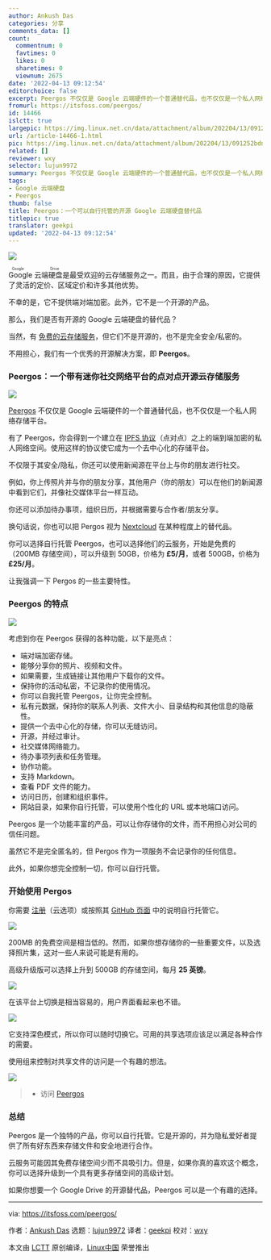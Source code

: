 ```yaml
---
author: Ankush Das
categories: 分享
comments_data: []
count:
  commentnum: 0
  favtimes: 0
  likes: 0
  sharetimes: 0
  viewnum: 2675
date: '2022-04-13 09:12:54'
editorchoice: false
excerpt: Peergos 不仅仅是 Google 云端硬件的一个普通替代品，也不仅仅是一个私人网络存储平台。
fromurl: https://itsfoss.com/peergos/
id: 14466
islctt: true
largepic: https://img.linux.net.cn/data/attachment/album/202204/13/091252bdnqkkh7rk0mkv7m.jpg
url: /article-14466-1.html
pic: https://img.linux.net.cn/data/attachment/album/202204/13/091252bdnqkkh7rk0mkv7m.jpg.thumb.jpg
related: []
reviewer: wxy
selector: lujun9972
summary: Peergos 不仅仅是 Google 云端硬件的一个普通替代品，也不仅仅是一个私人网络存储平台。
tags:
- Google 云端硬盘
- Peergos
thumb: false
title: Peergos：一个可以自行托管的开源 Google 云端硬盘替代品
titlepic: true
translator: geekpi
updated: '2022-04-13 09:12:54'
---
```


![](/data/attachment/album/202204/13/091252bdnqkkh7rk0mkv7m.jpg)


<ruby> Google 云端硬盘 <rt>  Google Drive </rt></ruby> 是最受欢迎的云存储服务之一。而且，由于合理的原因，它提供了灵活的定价、区域定价和许多其他优势。


不幸的是，它不提供端对端加密。此外，它不是一个开源的产品。


那么，我们是否有开源的 Google 云端硬盘的替代品？


当然，有 [免费的云存储服务](https://itsfoss.com/cloud-services-linux/)，但它们不是开源的，也不是完全安全/私密的。


不用担心，我们有一个优秀的开源解决方案，即 **Peergos**。


### Peergos：一个带有迷你社交网络平台的点对点开源云存储服务


![](/data/attachment/album/202204/13/091254uxlittjj71yriqlk.png)


[Peergos](https://peergos.org/) 不仅仅是 Google 云端硬件的一个普通替代品，也不仅仅是一个私人网络存储平台。


有了 Peergos，你会得到一个建立在 [IPFS 协议](https://ipfs.io/)（点对点）之上的端到端加密的私人网络空间。使用这样的协议使它成为一个去中心化的存储平台。


不仅限于其安全/隐私，你还可以使用新闻源在平台上与你的朋友进行社交。


例如，你上传照片并与你的朋友分享，其他用户（你的朋友）可以在他们的新闻源中看到它们，并像社交媒体平台一样互动。


你还可以添加待办事项，组织日历，并根据需要与合作者/朋友分享。


换句话说，你也可以把 Pergos 视为 [Nextcloud](https://itsfoss.com/nextcloud/) 在某种程度上的替代品。


你可以选择自行托管 Peergos，也可以选择他们的云服务，开始是免费的（200MB 存储空间），可以升级到 50GB，价格为 **£5/月**，或者 500GB，价格为 **£25/月**。


让我强调一下 Pergos 的一些主要特性。


### Peergos 的特点


![](/data/attachment/album/202204/13/091256ar6v2ubrrwa2wwua.png)


考虑到你在 Peergos 获得的各种功能，以下是亮点：


* 端对端加密存储。
* 能够分享你的照片、视频和文件。
* 如果需要，生成链接让其他用户下载你的文件。
* 保持你的活动私密，不记录你的使用情况。
* 你可以自我托管 Peergos，让你完全控制。
* 私有元数据，保持你的联系人列表、文件大小、目录结构和其他信息的隐蔽性。
* 提供一个去中心化的存储，你可以无缝访问。
* 开源，并经过审计。
* 社交媒体网络能力。
* 待办事项列表和任务管理。
* 协作功能。
* 支持 Markdown。
* 查看 PDF 文件的能力。
* 访问日历，创建和组织事件。
* 网站目录，如果你自行托管，可以使用个性化的 URL 或本地端口访问。


Peergos 是一个功能丰富的产品，可以让你存储你的文件，而不用担心对公司的信任问题。


虽然它不是完全匿名的，但 Pergos 作为一项服务不会记录你的任何信息。


此外，如果你想完全控制一切，你可以自行托管。


### 开始使用 Pergos


你需要 [注册](https://peergos.net/?signup=true)（云选项）或按照其 [GitHub 页面](https://github.com/peergos/peergos) 中的说明自行托管它。


![](/data/attachment/album/202204/13/091257v1hlhkskp45slle4.png)


200MB 的免费空间是相当低的。然而，如果你想存储你的一些重要文件，以及选择照片集，这对一些人来说可能是有用的。


高级升级版可以选择上升到 500GB 的存储空间，每月 **25 英镑**。


![](/data/attachment/album/202204/13/091257nmd2mmuj96pbp26w.png)


在该平台上切换是相当容易的，用户界面看起来也不错。


![](/data/attachment/album/202204/13/091258mt6zgaojtfaf6jt7.png)


它支持深色模式，所以你可以随时切换它。可用的共享选项应该足以满足各种合作的需要。


使用组来控制对共享文件的访问是一个有趣的想法。


![](/data/attachment/album/202204/13/091259p856yq5bbd5baz67.png)



> 
> * 访问 [Peergos](https://peergos.org/)
> 
> 
> 


### 总结


Peergos 是一个独特的产品，你可以自行托管。它是开源的，并为隐私爱好者提供了所有好东西来存储文件和安全地进行合作。


云服务可能因其免费存储空间少而不具吸引力。但是，如果你真的喜欢这个概念，你可以选择升级到一个具有更多存储空间的高级计划。


如果你想要一个 Google Drive 的开源替代品，Peergos 可以是一个有趣的选择。




---


via: <https://itsfoss.com/peergos/>


作者：[Ankush Das](https://itsfoss.com/author/ankush/) 选题：[lujun9972](https://github.com/lujun9972) 译者：[geekpi](https://github.com/geekpi) 校对：[wxy](https://github.com/wxy)


本文由 [LCTT](https://github.com/LCTT/TranslateProject) 原创编译，[Linux中国](https://linux.cn/) 荣誉推出